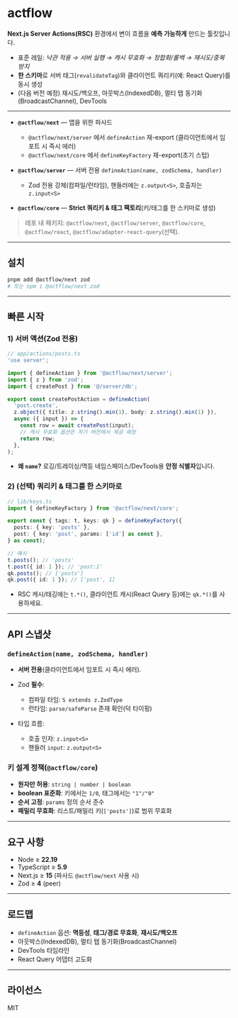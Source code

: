 # actflow

**Next.js Server Actions(RSC)** 환경에서 변이 흐름을 **예측 가능하게** 만드는 툴킷입니다.

- 표준 레일: _낙관 적용 → 서버 실행 → 캐시 무효화 → 정합화/롤백 → 재시도/중복 방지_
- **한 스키마**로 서버 태그(`revalidateTag`)와 클라이언트 쿼리키(예: React Query)를 동시 생성
- (다음 버전 예정) 재시도/백오프, 아웃박스(IndexedDB), 멀티 탭 동기화(BroadcastChannel), DevTools

---

- **`@actflow/next`** — 앱을 위한 파사드
  - `@actflow/next/server` 에서 `defineAction` 재-export (클라이언트에서 임포트 시 즉시 에러)
  - `@actflow/next/core` 에서 `defineKeyFactory` 재-export(초기 스텁)

- **`@actflow/server`** — 서버 전용 `defineAction(name, zodSchema, handler)`
  - Zod 전용 강제(컴파일/런타임), 핸들러에는 `z.output<S>`, 호출자는 `z.input<S>`

- **`@actflow/core`** — **Strict 쿼리키 & 태그 팩토리**(키/태그를 한 스키마로 생성)

> 레포 내 패키지: `@actflow/next`, `@actflow/server`, `@actflow/core`, `@actflow/react`, `@actflow/adapter-react-query`(선택).

---

## 설치

```bash
pnpm add @actflow/next zod
# 또는 npm i @actflow/next zod
```

---

## 빠른 시작

### 1) 서버 액션(Zod 전용)

```ts
// app/actions/posts.ts
'use server';

import { defineAction } from '@actflow/next/server';
import { z } from 'zod';
import { createPost } from '@/server/db';

export const createPostAction = defineAction(
  'post.create',
  z.object({ title: z.string().min(1), body: z.string().min(1) }),
  async ({ input }) => {
    const row = await createPost(input);
    // 캐시 무효화 옵션은 차기 버전에서 제공 예정
    return row;
  },
);
```

- **왜 `name`?** 로깅/트레이싱/멱등 네임스페이스/DevTools용 **안정 식별자**입니다.

### 2) (선택) 쿼리키 & 태그를 한 스키마로

```ts
// lib/keys.ts
import { defineKeyFactory } from '@actflow/next/core';

export const { tags: t, keys: qk } = defineKeyFactory({
  posts: { key: 'posts' },
  post: { key: 'post', params: ['id'] as const },
} as const);

// 예시
t.posts(); // 'posts'
t.post({ id: 1 }); // 'post:1'
qk.posts(); // ['posts']
qk.post({ id: 1 }); // ['post', 1]
```

- RSC 캐시/태깅에는 `t.*()`, 클라이언트 캐시(React Query 등)에는 `qk.*()`를 사용하세요.

---

## API 스냅샷

### `defineAction(name, zodSchema, handler)`

- **서버 전용**(클라이언트에서 임포트 시 즉시 에러).
- Zod **필수**:
  - 컴파일 타임: `S extends z.ZodType`
  - 런타임: `parse/safeParse` 존재 확인(덕 타이핑)

- 타입 흐름:
  - 호출 인자: `z.input<S>`
  - 핸들러 `input`: `z.output<S>`

### 키 설계 정책(`@actflow/core`)

- **원자만 허용**: `string | number | boolean`
- **boolean 표준화**: 키에서는 `1/0`, 태그에서는 `"1"/"0"`
- **순서 고정**: `params` 정의 순서 준수
- **패밀리 무효화**: 리스트/패밀리 키(`['posts']`)로 범위 무효화

---

## 요구 사항

- Node ≥ **22.19**
- TypeScript ≥ **5.9**
- Next.js ≥ **15** (파사드 `@actflow/next` 사용 시)
- Zod ≥ **4** (peer)

---

## 로드맵

- `defineAction` 옵션: **멱등성**, **태그/경로 무효화**, **재시도/백오프**
- 아웃박스(IndexedDB), 멀티 탭 동기화(BroadcastChannel)
- DevTools 타임라인
- React Query 어댑터 고도화

---

## 라이선스

MIT

```

```
